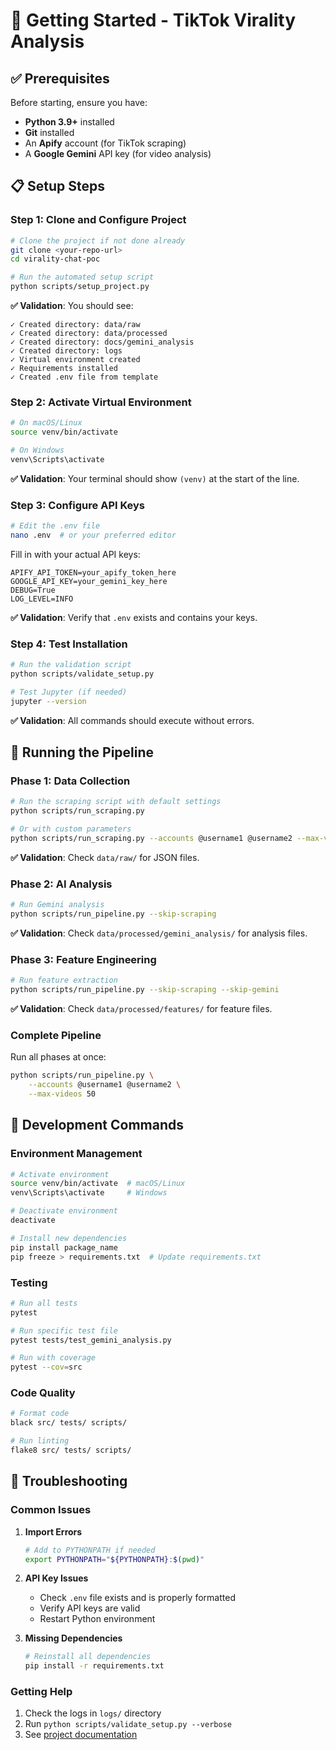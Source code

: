# 🚀 Getting Started - TikTok Virality Analysis

## ✅ Prerequisites

Before starting, ensure you have:

- **Python 3.9+** installed
- **Git** installed
- An **Apify** account (for TikTok scraping)
- A **Google Gemini** API key (for video analysis)

## 📋 Setup Steps

### Step 1: Clone and Configure Project

```bash
# Clone the project if not done already
git clone <your-repo-url>
cd virality-chat-poc

# Run the automated setup script
python scripts/setup_project.py
```

**✅ Validation**: You should see:

```
✓ Created directory: data/raw
✓ Created directory: data/processed
✓ Created directory: docs/gemini_analysis
✓ Created directory: logs
✓ Virtual environment created
✓ Requirements installed
✓ Created .env file from template
```

### Step 2: Activate Virtual Environment

```bash
# On macOS/Linux
source venv/bin/activate

# On Windows
venv\Scripts\activate
```

**✅ Validation**: Your terminal should show `(venv)` at the start of the line.

### Step 3: Configure API Keys

```bash
# Edit the .env file
nano .env  # or your preferred editor
```

Fill in with your actual API keys:

```env
APIFY_API_TOKEN=your_apify_token_here
GOOGLE_API_KEY=your_gemini_key_here
DEBUG=True
LOG_LEVEL=INFO
```

**✅ Validation**: Verify that `.env` exists and contains your keys.

### Step 4: Test Installation

```bash
# Run the validation script
python scripts/validate_setup.py

# Test Jupyter (if needed)
jupyter --version
```

**✅ Validation**: All commands should execute without errors.

## 🎯 Running the Pipeline

### Phase 1: Data Collection

```bash
# Run the scraping script with default settings
python scripts/run_scraping.py

# Or with custom parameters
python scripts/run_scraping.py --accounts @username1 @username2 --max-videos 50
```

**✅ Validation**: Check `data/raw/` for JSON files.

### Phase 2: AI Analysis

```bash
# Run Gemini analysis
python scripts/run_pipeline.py --skip-scraping
```

**✅ Validation**: Check `data/processed/gemini_analysis/` for analysis files.

### Phase 3: Feature Engineering

```bash
# Run feature extraction
python scripts/run_pipeline.py --skip-scraping --skip-gemini
```

**✅ Validation**: Check `data/processed/features/` for feature files.

### Complete Pipeline

Run all phases at once:

```bash
python scripts/run_pipeline.py \
    --accounts @username1 @username2 \
    --max-videos 50
```

## 🔧 Development Commands

### Environment Management

```bash
# Activate environment
source venv/bin/activate  # macOS/Linux
venv\Scripts\activate     # Windows

# Deactivate environment
deactivate

# Install new dependencies
pip install package_name
pip freeze > requirements.txt  # Update requirements.txt
```

### Testing

```bash
# Run all tests
pytest

# Run specific test file
pytest tests/test_gemini_analysis.py

# Run with coverage
pytest --cov=src
```

### Code Quality

```bash
# Format code
black src/ tests/ scripts/

# Run linting
flake8 src/ tests/ scripts/
```

## 🚨 Troubleshooting

### Common Issues

1. **Import Errors**

   ```bash
   # Add to PYTHONPATH if needed
   export PYTHONPATH="${PYTHONPATH}:$(pwd)"
   ```

2. **API Key Issues**

   - Check `.env` file exists and is properly formatted
   - Verify API keys are valid
   - Restart Python environment

3. **Missing Dependencies**
   ```bash
   # Reinstall all dependencies
   pip install -r requirements.txt
   ```

### Getting Help

1. Check the logs in `logs/` directory
2. Run `python scripts/validate_setup.py --verbose`
3. See [project documentation](docs/)
